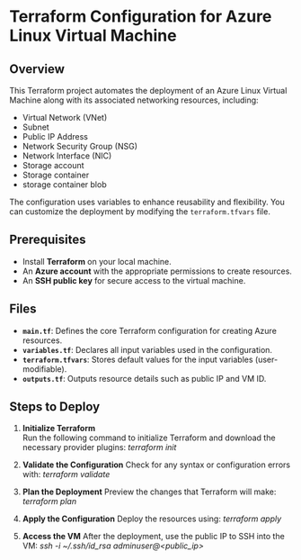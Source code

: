 # Terraform Configuration for Azure Linux Virtual Machine
## Overview

This Terraform project automates the deployment of an Azure Linux Virtual Machine along with its associated networking resources, including:

- Virtual Network (VNet)  
- Subnet  
- Public IP Address  
- Network Security Group (NSG)  
- Network Interface (NIC)  
- Storage account
- Storage container
- storage container blob

The configuration uses variables to enhance reusability and flexibility. You can customize the deployment by modifying the `terraform.tfvars` file.

## Prerequisites

- Install **Terraform** on your local machine.  
- An **Azure account** with the appropriate permissions to create resources.  
- An **SSH public key** for secure access to the virtual machine.  

## Files

- **`main.tf`**: Defines the core Terraform configuration for creating Azure resources.  
- **`variables.tf`**: Declares all input variables used in the configuration.  
- **`terraform.tfvars`**: Stores default values for the input variables (user-modifiable).  
- **`outputs.tf`**: Outputs resource details such as public IP and VM ID.  


## Steps to Deploy

1. **Initialize Terraform**  
   Run the following command to initialize Terraform and download the necessary provider plugins: 
        *terraform init*

2. **Validate the Configuration**
   Check for any syntax or configuration errors with:
        *terraform validate*

3. **Plan the Deployment**
   Preview the changes that Terraform will make:
        *terraform plan*

4. **Apply the Configuration**
   Deploy the resources using:
        *terraform apply*

5. **Access the VM**
   After the deployment, use the public IP to SSH into the VM:
        *ssh -i ~/.ssh/id_rsa adminuser@<public_ip>*